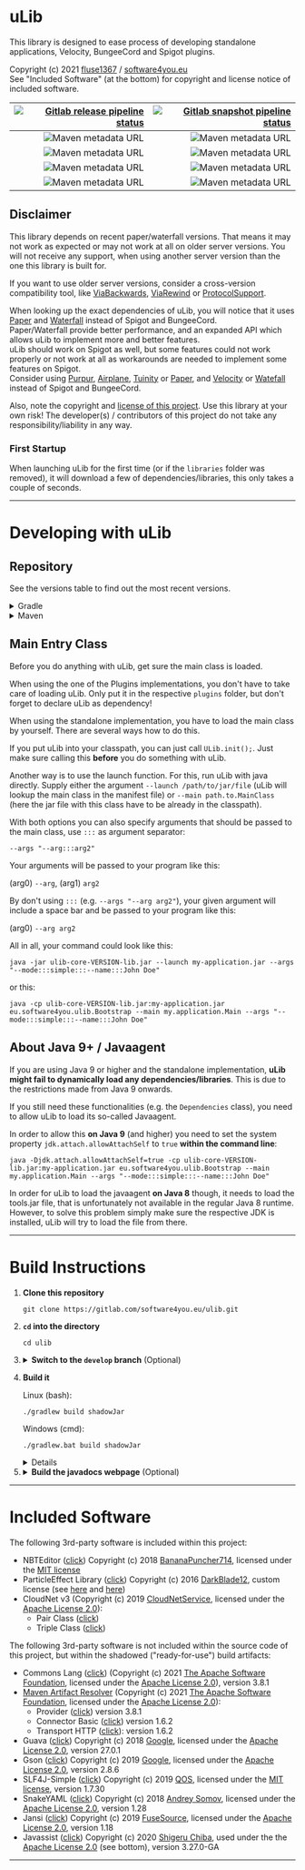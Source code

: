 # uLib

This library is designed to ease process of developing standalone applications, Velocity, BungeeCord and Spigot plugins.

Copyright (c) 2021 [fluse1367](https://gitlab.com/fluse1367) / [software4you.eu](https://gitlab.com/software4you.eu)   
See "Included Software" (at the bottom) for copyright and license notice of included software.

| [![Gitlab release pipeline status](https://img.shields.io/gitlab/pipeline/software4you.eu/ulib/master?label=Release%20Build&style=for-the-badge)](https://gitlab.com/software4you.eu/ulib/-/pipelines?ref=master) | [![Gitlab snapshot pipeline status](https://img.shields.io/gitlab/pipeline/software4you.eu/ulib/develop?label=Snapshot%20Build&style=for-the-badge)](https://gitlab.com/software4you.eu/ulib/-/pipelines?ref=develop) |
| ---: | ---: |
| ![Maven metadata URL](https://img.shields.io/maven-metadata/v?color=blue&label=ulib-core-api&metadataUrl=https%3A%2F%2Fgitlab.com%2Fapi%2Fv4%2Fprojects%2F19415500%2Fpackages%2Fmaven%2Feu%2Fsoftware4you%2Fulib%2Fulib-core-api%2Fmaven-metadata.xml) | ![Maven metadata URL](https://img.shields.io/maven-metadata/v?color=blue&label=ulib-core-api&metadataUrl=https%3A%2F%2Fgitlab.com%2Fapi%2Fv4%2Fprojects%2F26647460%2Fpackages%2Fmaven%2Feu%2Fsoftware4you%2Fulib%2Fulib-core-api%2Fmaven-metadata.xml) |
| ![Maven metadata URL](https://img.shields.io/maven-metadata/v?color=orange&label=ulib-spigot-api&metadataUrl=https%3A%2F%2Fgitlab.com%2Fapi%2Fv4%2Fprojects%2F19415500%2Fpackages%2Fmaven%2Feu%2Fsoftware4you%2Fulib%2Fulib-spigot-api%2Fmaven-metadata.xml) | ![Maven metadata URL](https://img.shields.io/maven-metadata/v?color=orange&label=ulib-spigot-api&metadataUrl=https%3A%2F%2Fgitlab.com%2Fapi%2Fv4%2Fprojects%2F26647460%2Fpackages%2Fmaven%2Feu%2Fsoftware4you%2Fulib%2Fulib-spigot-api%2Fmaven-metadata.xml) |
| ![Maven metadata URL](https://img.shields.io/maven-metadata/v?color=yellow&label=ulib-bungeecord-api&metadataUrl=https%3A%2F%2Fgitlab.com%2Fapi%2Fv4%2Fprojects%2F19415500%2Fpackages%2Fmaven%2Feu%2Fsoftware4you%2Fulib%2Fulib-bungeecord-api%2Fmaven-metadata.xml) | ![Maven metadata URL](https://img.shields.io/maven-metadata/v?color=yellow&label=ulib-bungeecord-api&metadataUrl=https%3A%2F%2Fgitlab.com%2Fapi%2Fv4%2Fprojects%2F26647460%2Fpackages%2Fmaven%2Feu%2Fsoftware4you%2Fulib%2Fulib-bungeecord-api%2Fmaven-metadata.xml) |
| ![Maven metadata URL](https://img.shields.io/maven-metadata/v?color=aqua&label=ulib-velocity-api&metadataUrl=https%3A%2F%2Fgitlab.com%2Fapi%2Fv4%2Fprojects%2F19415500%2Fpackages%2Fmaven%2Feu%2Fsoftware4you%2Fulib%2Fulib-velocity-api%2Fmaven-metadata.xml) | ![Maven metadata URL](https://img.shields.io/maven-metadata/v?color=aqua&label=ulib-velocity-api&metadataUrl=https%3A%2F%2Fgitlab.com%2Fapi%2Fv4%2Fprojects%2F26647460%2Fpackages%2Fmaven%2Feu%2Fsoftware4you%2Fulib%2Fulib-velocity-api%2Fmaven-metadata.xml) |

## Disclaimer

This library depends on recent paper/waterfall versions. That means it may not work as expected or may not work at all
on older server versions. You will not receive any support, when using another server version than the one this library
is built for.

If you want to use older server versions, consider a cross-version compatibility tool, like
[ViaBackwards](https://www.spigotmc.org/resources/viabackwards.27448),
[ViaRewind](https://www.spigotmc.org/resources/viarewind.52109) or
[ProtocolSupport](https://www.spigotmc.org/resources/protocolsupport.7201).

When looking up the exact dependencies of uLib, you will notice that it uses [Paper](https://papermc.io)
and [Waterfall](https://github.com/PaperMC/Waterfall) instead of Spigot and BungeeCord.   
Paper/Waterfall provide better performance, and an expanded API which allows uLib to implement more and better
features.   
uLib should work on Spigot as well, but some features could not work properly or not work at all as workarounds are
needed to implement some features on Spigot.   
Consider using [Purpur](https://purpur.pl3x.net), [Airplane](https://airplane.gg),
[Tuinity](https://github.com/Spottedleaf/Tuinity) or [Paper](https://papermc.io),
and [Velocity](https://velocitypowered.com)
or [Watefall](https://github.com/PaperMC/Waterfall) instead of Spigot and BungeeCord.

Also, note the copyright and [license of this project](./LICENSE). Use this library at your own risk! The developer(s) /
contributors of this project do not take any responsibility/liability in any way.

### First Startup

When launching uLib for the first time (or if the `libraries` folder was removed), it will download a few of
dependencies/libraries, this only takes a couple of seconds.

---

# Developing with uLib

## Repository

See the versions table to find out the most recent versions.

<details><summary>Gradle</summary>

```groovy
repositories {
    /* ... */
    maven {
        url 'https://repo.software4you.eu/'
        // or url 'https://gitlab.com/api/v4/groups/software4you.eu/-/packages/maven/'
    }
    /* ... */
}
dependencies {
    /* ... */
    compile 'eu.software4you.ulib:ulib-core-api:VERSION'
    compile 'eu.software4you.ulib:ulib-spigot-api:VERSION'
    compile 'eu.software4you.ulib:ulib-bungeecord-api:VERSION'
    compile 'eu.software4you.ulib:ulib-velocity-api:VERSION'
    /* ... */
}
```

</details>
<details><summary>Maven</summary>

```xml

<project>
    <!-- ... -->
    <repositories>
        <!-- ... -->
        <repository>
            <id>software4you-repo</id>
            <url>https://repo.software4you.eu/</url>
            <!-- or <url>https://gitlab.com/api/v4/groups/software4you.eu/-/packages/maven/</url> -->
        </repository>
        <!-- ... -->
    </repositories>
    <dependencies>
        <!-- ... -->
        <dependency>
            <groupId>eu.software4you.ulib</groupId>
            <artifactId>ulib-core-api</artifactId>
            <version>VERSION</version>
        </dependency>

        <dependency>
            <groupId>eu.software4you.ulib</groupId>
            <artifactId>ulib-spigot-api</artifactId>
            <version>VERSION</version>
        </dependency>

        <dependency>
            <groupId>eu.software4you.ulib</groupId>
            <artifactId>ulib-bungeecord-api</artifactId>
            <version>VERSION</version>
        </dependency>

        <dependency>
            <groupId>eu.software4you.ulib</groupId>
            <artifactId>ulib-velocity-api</artifactId>
            <version>VERSION</version>
        </dependency>
        <!-- ... -->
    </dependencies>
    <!-- ... -->
</project>
```

</details>

## Main Entry Class

Before you do anything with uLib, get sure the main class is loaded.

When using the one of the Plugins implementations, you don't have to take care of loading uLib. Only put it in the
respective `plugins` folder, but don't forget to declare uLib as dependency!

When using the standalone implementation, you have to load the main class by yourself. There are several ways how to do
this.

If you put uLib into your classpath, you can just call `ULib.init();`. Just make sure calling this **before** you do
something with uLib.

Another way is to use the launch function. For this, run uLib with java directly. Supply either the
argument `--launch /path/to/jar/file` (uLib will lookup the main class in the manifest file)
or `--main path.to.MainClass` (here the jar file with this class have to be already in the classpath).

With both options you can also specify arguments that should be passed to the main class, use `:::` as argument
separator:

`--args "--arg:::arg2"`

Your arguments will be passed to your program like this:

(arg0) `--arg`, (arg1) `arg2`

By don't using `:::` (e.g. `--args "--arg arg2"`), your given argument will include a space bar and be passed to your
program like this:

(arg0) `--arg arg2`

All in all, your command could look like this:

```shell
java -jar ulib-core-VERSION-lib.jar --launch my-application.jar --args "--mode:::simple:::--name:::John Doe"
```

or this:

```shell
java -cp ulib-core-VERSION-lib.jar:my-application.jar eu.software4you.ulib.Bootstrap --main my.application.Main --args "--mode:::simple:::--name:::John Doe"
```

## About Java 9+ / Javaagent

If you are using Java 9 or higher and the standalone implementation, **uLib might fail to dynamically load any
dependencies/libraries**. This is due to the restrictions made from Java 9 onwards.

If you still need these functionalities (e.g. the `Dependencies` class), you need to allow uLib to load its so-called
Javaagent.

In order to allow this **on Java 9** (and higher) you need to set the system property `jdk.attach.allowAttachSelf`
to `true` **within the command line**:

```shell
java -Djdk.attach.allowAttachSelf=true -cp ulib-core-VERSION-lib.jar:my-application.jar eu.software4you.ulib.Bootstrap --main my.application.Main --args "--mode:::simple:::--name:::John Doe" 
```

In order for uLib to load the javaagent **on Java 8** though, it needs to load the tools.jar file, that is unfortunately
not available in the regular Java 8 runtime. However, to solve this problem simply make sure the respective JDK is
installed, uLib will try to load the file from there.

---

# Build Instructions

1. **Clone this repository**
   ```shell
   git clone https://gitlab.com/software4you.eu/ulib.git
   ```
2. **`cd` into the directory**
   ```shell
   cd ulib
   ```
3. <details><summary><b>Switch to the <code>develop</code> branch</b> (Optional)</summary>
   You only need to do this if you want the most recent (unstable) changes.

   ```shell
   git checkout develop
   ```
   </details>


4. **Build it**

   Linux (bash):

   ```shell
   ./gradlew build shadowJar
   ```

   Windows (cmd):

   ```shell
   ./gradlew.bat build shadowJar
   ```

    <details><summary>Details</summary>

   -> `build` builds the apis and unready jar files:

    - `ulib-core-VERSION.jar`
    - `ulib-core-api-VERSION.jar`
    - `ulib-velocity-VERSION.jar`
    - `ulib-velocity-api-VERSION.jar`
    - `ulib-bungeecord-VERSION.jar`
    - `ulib-bungeecord-api-VERSION.jar`
    - `ulib-spigot-VERSION.jar`
    - `ulib-spigot-api-VERSION.jar`

   -> `shadowJar` builds the ready-for-use jar files:

    - `ulib-core-VERSION-lib.jar`
    - `ulib-velocity-VERSION-plugin.jar`
    - `ulib-bungeecord-VERSION-plugin.jar`
    - `ulib-spigot-VERSION-plugin.jar`

    </details>


5. <details><summary><b>Build the javadocs webpage</b> (Optional)</summary>

   Building the javadocs webpage is probably more interesting for developers who are using the development
   snapshots  (`develop` branch) of ulib, because the javadocs of them won't get published.

   Linux (bash):

    ```shell
    ./gradlew docsWebpage
    ```

   Windows (cmd):

    ```shell
    ./gradlew.bat docsWebpage
    ```

   You'll find the webpage in the directory `public`.

</details>

---

# Included Software

The following 3rd-party software is included within this project:

- NBTEditor ([click](https://github.com/BananaPuncher714/NBTEditor/tree/4884d2f95f2e648de6db12c0a1dcaaae2d866cef))
  Copyright (c) 2018 [BananaPuncher714](https://github.com/BananaPuncher714), licensed under
  the [MIT license](https://raw.githubusercontent.com/BananaPuncher714/NBTEditor/4884d2f95f2e648de6db12c0a1dcaaae2d866cef/LICENSE)
- ParticleEffect
  Library ([click](https://github.com/DarkBlade12/ParticleEffect/tree/df3f57fa3f1ecd82ad8efac24dcf8371b993c019))
  Copyright (c) 2016 [DarkBlade12](https://github.com/DarkBlade12), custom license (see
  [here](https://gitlab.com/software4you.eu/ulib/-/blob/master/ulib-spigot-api/src/main/java/eu/software4you/minecraft/multiversion/BukkitReflectionUtils.java)
  and [here](https://gitlab.com/software4you.eu/ulib/-/blob/master/ulib-spigot-api/src/main/java/eu/software4you/minecraft/multiversion/ParticleEffect.java))
- CloudNet v3 (Copyright (c) 2019 [CloudNetService](https://github.com/CloudNetService), licensed under
  the [Apache License 2.0](https://github.com/CloudNetService/CloudNet-v3/blob/2fcc7b6e3bd0d8120effce2cf349eea4ee3a595d/LICENSE)):
    - Pair
      Class ([click](https://github.com/CloudNetService/CloudNet-v3/blob/2fcc7b6e3bd0d8120effce2cf349eea4ee3a595d/cloudnet-common/src/main/java/de/dytanic/cloudnet/common/collection/Pair.java))
    - Triple
      Class ([click](https://github.com/CloudNetService/CloudNet-v3/blob/2fcc7b6e3bd0d8120effce2cf349eea4ee3a595d/cloudnet-common/src/main/java/de/dytanic/cloudnet/common/collection/Triple.java))

The following 3rd-party software is not included within the source code of this project, but within the shadowed
("ready-for-use") build artifacts:

- Commons Lang ([click](https://github.com/apache/commons-lang/tree/LANG_3_8_1)) (Copyright (c)
  2021 [The Apache Software Foundation](https://github.com/apache), licensed under
  the [Apache License 2.0](https://www.apache.org/licenses/LICENSE-2.0)), version 3.8.1
- [Maven Artifact Resolver](https://github.com/apache/maven-resolver/tree/maven-resolver-1.6.2) (Copyright (c)
  2021 [The Apache Software Foundation](https://github.com/apache), licensed under
  the [Apache License 2.0](https://www.apache.org/licenses/LICENSE-2.0)):
    - Provider ([click](https://github.com/apache/maven/tree/maven-3.8.1/maven-resolver-provider)) version 3.8.1
    - Connector
      Basic ([click](https://github.com/apache/maven-resolver/tree/maven-resolver-1.6.2/maven-resolver-connector-basic))
      version 1.6.2
    - Transport
      HTTP ([click](https://github.com/apache/maven-resolver/tree/maven-resolver-1.6.2/maven-resolver-transport-http)):
      version 1.6.2
- Guava ([click](https://github.com/google/guava/tree/v27.0.1)) Copyright (c) 2018 [Google](https://github.com/google),
  licensed under the [Apache License 2.0](https://github.com/google/guava/blob/v27.0.1/COPYING), version 27.0.1
- Gson ([click](https://github.com/google/gson/tree/gson-parent-2.8.6)) Copyright (c)
  2019 [Google](https://github.com/google), licensed under
  the [Apache License 2.0](https://github.com/google/gson/blob/gson-parent-2.8.6/LICENSE), version 2.8.6
- SLF4J-Simple ([click](https://github.com/qos-ch/slf4j/tree/v_1.7.30)) Copyright (c)
  2019 [QOS](https://github.com/qos-ch), licensed under the
  [MIT license](https://github.com/qos-ch/slf4j/blob/v_1.7.30/LICENSE.txt), version 1.7.30
- SnakeYAML ([click](https://github.com/asomov/snakeyaml/tree/b28f0b4d87c60ef4dd2aed9188a4c7f7fbb0ae66)) Copyright (c)
  2018 [Andrey Somov](https://github.com/asomov), licensed under the
  [Apache License 2.0](https://github.com/asomov/snakeyaml/blob/b28f0b4d87c60ef4dd2aed9188a4c7f7fbb0ae66/LICENSE.txt),
  version 1.28
- Jansi ([click](https://github.com/fusesource/jansi/tree/jansi-project-1.18)) Copyright (c)
  2019 [FuseSource](https://github.com/fusesource), licensed under
  the [Apache License 2.0](https://github.com/fusesource/jansi/blob/jansi-project-1.18/license.txt), version 1.18
- Javassist ([click](https://github.com/jboss-javassist/javassist/tree/rel_3_27_0_ga)) Copyright (c)
  2020 [Shigeru Chiba](https://github.com/jboss-javassist), used under the
  the [Apache License 2.0](https://github.com/jboss-javassist/javassist/blob/rel_3_27_0_ga/License.html) (see bottom),
  version 3.27.0-GA

---